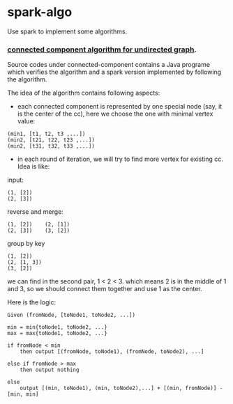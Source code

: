spark-algo
==========

Use spark to implement some algorithms.

### [connected component algorithm for undirected graph](http://en.wikipedia.org/wiki/Connected_component_(graph_theory)).

Source codes under connected-component contains a Java programe which verifies the algorithm and a spark version implemented by following the algorithm.

The idea of the algorithm contains following aspects:

* each connected component is represented by one special node (say, it is the center of the cc), here we choose the one with minimal vertex value: 

```
(min1, [t1, t2, t3 ,...])
(min2, [t21, t22, t23 ,...])
(min2, [t31, t32, t33 ,...])
```

* in each round of iteration, we will try to find more vertex for existing cc. Idea is like:

input:
```
(1, [2])
(2, [3])
```
reverse and merge:
```
(1, [2])    (2, [1])
(2, [3])    (3, [2])
```
group by key
```
(1, [2])
(2, [1, 3])
(3, [2])
```
we can find in the second pair, 1 < 2 < 3. which means 2 is in the middle of 1 and 3, so we should connect them together and use 1 as the center.

Here is the logic:
```
Given (fromNode, [toNode1, toNode2, ...])

min = min{toNode1, toNode2, ...}
max = max{toNode1, toNode2, ...}

if fromNode < min 
    then output [(fromNode, toNode1), (fromNode, toNode2), ...]

else if fromNode > max 
    then output nothing

else 
    output [(min, toNode1), (min, toNode2),...] + [(min, fromNode)] - [min, min]

```
